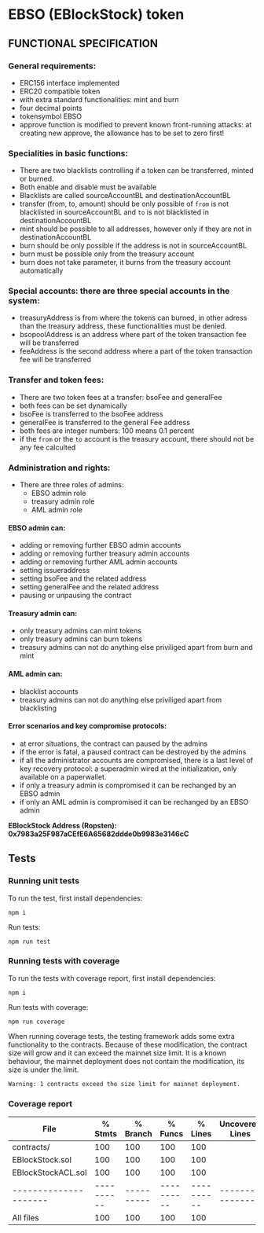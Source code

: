 # EBSO (EBlockStock) token

## FUNCTIONAL SPECIFICATION

### General requirements:

- ERC156 interface implemented
- ERC20 compatible token
- with extra standard functionalities: mint and burn
- four decimal points
- tokensymbol EBSO
- approve function is modified to prevent known front-running attacks: at creating new approve, the allowance has to be set to zero first!

### Specialities in basic functions:

- There are two blacklists controlling if a token can be transferred, minted or burned.
- Both enable and disable must be available
- Blacklists are called sourceAccountBL and destinationAccountBL
- transfer (from, to, amount) should be only possible of `from` is not blacklisted in sourceAccountBL and `to` is not blacklisted in destinationAccountBL
- mint should be possible to all addresses, however only if they are not in destinationAccountBL
- burn should be only possible if the address is not in sourceAccountBL
- burn must be possible only from the treasury account
- burn does not take parameter, it burns from the treasury account automatically

### Special accounts: there are three special accounts in the system:

- treasuryAddress is from where the tokens can burned, in other adress than the treasury address, these functionalities must be denied.
- bsopoolAddress is an address where part of the token transaction fee will be transferred
- feeAddress is the second address where a part of the token transaction fee will be transferred

### Transfer and token fees:

- There are two token fees at a transfer: bsoFee and generalFee
- both fees can be set dynamically
- bsoFee is transferred to the bsoFee address
- generalFee is transferred to the general Fee address
- both fees are integer numbers: 100 means 0.1 percent
- if the `from` or the `to` account is the treasury account, there should not be any fee calculted

### Administration and rights:

- There are three roles of admins:
  - EBSO admin role
  - treasury admin role
  - AML admin role

#### EBSO admin can:

- adding or removing further EBSO admin accounts
- adding or removing further treasury admin accounts
- adding or removing further AML admin accounts
- setting issueraddress
- setting bsoFee and the related address
- setting generalFee and the related address
- pausing or unpausing the contract

#### Treasury admin can:

- only treasury admins can mint tokens
- only treasury admins can burn tokens
- treasury admins can not do anything else priviliged apart from burn and mint

#### AML admin can:

- blacklist accounts
- treasury admins can not do anything else priviliged apart from blacklisting

#### Error scenarios and key compromise protocols:

- at error situations, the contract can paused by the admins
- if the error is fatal, a paused contract can be destroyed by the admins
- if all the administrator accounts are compromised, there is a last level of key recovery protocol: a superadmin wired at the initialization, only available on a paperwallet.
- if only a treasury admin is compromised it can be rechanged by an EBSO admin
- if only an AML admin is compromised it can be rechanged by an EBSO admin

**EBlockStock Address (Ropsten): 0x7983a25F987aCEfE6A65682ddde0b9983e3146cC**

## Tests

### Running unit tests

To run the test, first install dependencies:

`npm i`

Run tests:

`npm run test`

### Running tests with coverage

To run the tests with coverage report, first install dependencies:

`npm i`

Run tests with coverage:

`npm run coverage`

When running coverage tests, the testing framework adds some extra functionality to the contracts. Because of these modification, the contract size will grow and it can exceed the mainnet size limit. It is a known behaviour, the mainnet deployment does not contain the modification, its size is under the limit.

`Warning: 1 contracts exceed the size limit for mainnet deployment.`

### Coverage report

| File                  | % Stmts    | % Branch   | % Funcs    | % Lines    | Uncovered Lines  |
| --------------------- | ---------- | ---------- | ---------- | ---------- | ---------------- |
| contracts/            | 100        | 100        | 100        | 100        |                  |
| EBlockStock.sol       | 100        | 100        | 100        | 100        |                  |
| EBlockStockACL.sol    | 100        | 100        | 100        | 100        |                  |
| --------------------- | ---------- | ---------- | ---------- | ---------- | ---------------- |
| All files             | 100        | 100        | 100        | 100        |                  |
